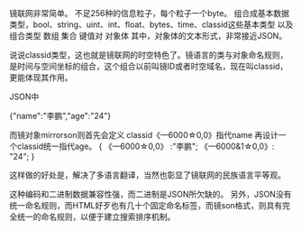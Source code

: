 镜联网非常简单。
不足256种的信息粒子，每个粒子一个byte。
组合成基本数据类型，bool、string、uint、int、float、bytes、time、classid这些基本类型
以及组合类型 数组 集合 键值对 对象体
其中，对象体的文本形式，非常接近JSON。

说说classid类型，这也就是镜联网的时空特色了。镜语言的类与对象命名规则，是时间与空间坐标的组合，这个组合以前叫镜ID或者时空域名，现在叫classid，更能体现其作用。

JSON中

{"name":"李鹏","age":"24"}

而镜对象mirrorson则首先会定义
classid《—6000☆0,0》指代name
再设计一个classid统一指代age。
{
《—6000☆0,0》 :"李鹏";
《—6000&1☆0,0》: "24";
}


这样做的好处是，解决了多语言翻译，当然也彰显了镜联网的民族语言平等观。

这种编码和二进制数据兼容性强，而二进制是JSON所欠缺的。
另外，JSON没有统一命名规则，而HTML好歹也有几十个固定命名标签，而镜son格式，则具有完全统一的命名规则，以便于建立搜索排序机制。
